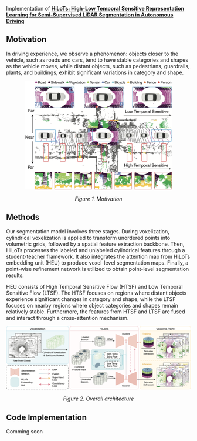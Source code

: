 
Implementation of **[HiLoTs: High-Low Temporal Sensitive Representation Learning for Semi-Supervised LiDAR Segmentation in Autonomous Driving](#)**

## Motivation

In driving experience, we observe a phenomenon: objects closer to the vehicle, such as roads and cars, tend to have stable categories and shapes as the vehicle moves, while distant objects, such as pedestrians, guardrails, plants, and buildings, exhibit significant variations in category and shape. 

<p align="center"><img src="./imgs/motivation.png" width="400"/></p>
<p align="center"><i>Figure 1. Motivation</i></p>

## Methods

Our segmentation model involves three stages. During voxelization, cylindrical voxelization is applied to transform unordered points into volumetric grids, followed by a spatial feature extraction backbone. Then, HiLoTs processes the labeled and unlabeled cylindrical features through a student-teacher framework. It also integrates the attention map from HiLoTs embedding unit (HEU) to produce voxel-level segmentation maps. Finally, a point-wise refinement network is utilized to obtain point-level segmentation results. 

HEU consists of High Temporal Sensitive Flow (HTSF) and Low Temporal Sensitive Flow (LTSF). The HTSF focuses on regions where distant objects experience significant changes in category and shape, while the LTSF focuses on nearby regions where object categories and shapes remain relatively stable. Furthermore, the features from HTSF and LTSF are fused and interact through a cross-attention mechanism.

<p align="center"><img src="./imgs/methods.png" width="700"/></p>
<p align="center"><i>Figure 2. Overall architecture</i></p>

## Code Implementation

Comming soon
